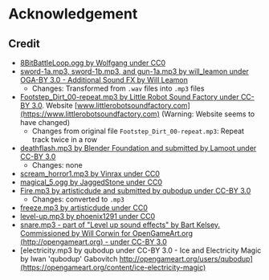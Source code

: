 # Acknowledgement

## Credit

- [8BitBattleLoop.ogg by Wolfgang under CC0](https://opengameart.org/content/8-bit-battle-loop)
- [sword-1a.mp3, sword-1b.mp3, and gun-1a.mp3 by will_leamon under OGA-BY 3.0 - Additional Sound FX by Will Leamon](https://opengameart.org/content/fleshy-fight-sounds)
  - Changes: Transformed from `.wav` files into `.mp3` files
- [Footstep_Dirt_00-repeat.mp3 by Little Robot Sound Factory under CC-BY 3.0](https://opengameart.org/content/fantasy-sound-effects-library). Website [www.littlerobotsoundfactory.com](https://www.littlerobotsoundfactory.com) (Warning: Website seems to have changed)
  - Changes from original file `Footstep_Dirt_00-repeat.mp3`: Repeat track twice in a row
- [deathflash.mp3 by Blender Foundation and submitted by Lamoot under CC-BY 3.0](https://opengameart.org/content/big-explosion)
  - Changes: none
- [scream_horror1.mp3 by Vinrax under CC0](https://opengameart.org/content/horror-scream1)
- [magical_5.ogg by JaggedStone under CC0](https://opengameart.org/content/magic-spell-sfx)
- [Fire.mp3 by artisticdude and submitted by qubodup under CC-BY 3.0](https://opengameart.org/content/fire-evil-spell)
  - Changes: converted to `.mp3`
- [freeze.mp3 by artisticdude under CC0](https://opengameart.org/content/freeze-spell-0)
- [level-up.mp3 by phoenix1291 under CC0](https://opengameart.org/content/sound-effects-mini-pack15)
- [snare.mp3 - part of "Level up sound effects" by Bart Kelsey. Commissioned by Will Corwin for OpenGameArt.org (http://opengameart.org) - under CC-BY 3.0](https://opengameart.org/content/level-up-sound-effects)
- [electricity.mp3 by qubodup under CC-BY 3.0 - Ice and Electricity Magic by Iwan 'qubodup' Gabovitch http://opengameart.org/users/qubodup](https://opengameart.org/content/ice-electricity-magic)
